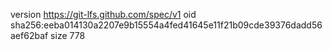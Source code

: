 version https://git-lfs.github.com/spec/v1
oid sha256:eeba014130a2207e9b15554a4fed41645e11f21b09cde39376dadd56aef62baf
size 778
